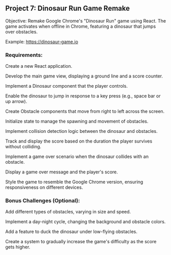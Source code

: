 ## Project 7: Dinosaur Run Game Remake
Objective: Remake Google Chrome's "Dinosaur Run" game using React. The game activates when offline in Chrome, featuring a dinosaur that jumps over obstacles.

Example: https://dinosaur-game.io

### Requirements:
Create a new React application.

Develop the main game view, displaying a ground line and a score counter.

Implement a Dinosaur component that the player controls.

Enable the dinosaur to jump in response to a key press (e.g., space bar or up arrow).

Create Obstacle components that move from right to left across the screen.

Initialize state to manage the spawning and movement of obstacles.

Implement collision detection logic between the dinosaur and obstacles.

Track and display the score based on the duration the player survives without colliding.

Implement a game over scenario when the dinosaur collides with an obstacle.

Display a game over message and the player's score.

Style the game to resemble the Google Chrome version, ensuring responsiveness on different devices.

### Bonus Challenges (Optional):

Add different types of obstacles, varying in size and speed.

Implement a day-night cycle, changing the background and obstacle colors.

Add a feature to duck the dinosaur under low-flying obstacles.

Create a system to gradually increase the game's difficulty as the score gets higher.
